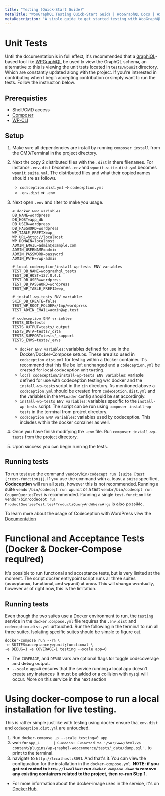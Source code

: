 ```yaml
---
title: "Testing (Quick-Start Guide)"
metaTitle: "WooGraphQL Testing Quick-Start Guide | WooGraphQL Docs | AxisTaylor"
metaDescription: "A simple guide to get started testing with WooGraphQL."
---
```


# Unit Tests 
Until the documentation is in full effect, it's recommended that a [GraphiQL](https://github.com/graphql/graphiql)-based tool like [WPGraphiQL](https://github.com/wp-graphql/wp-graphiql) be used to view the GraphQL schema, an alternative to this is viewing the unit tests located in `tests/wpunit` directory. Which are constantly updated along with the project. If you're interested in contributing when I begin accepting contribution or simply want to run the tests. Follow the instruction below.

## Prerequisties
- Shell/CMD access
- [Composer](https://getcomposer.org/)
- [WP-CLI](https://wp-cli.org/)

## Setup
1. Make sure all dependencies are install by running `composer install` from the CMD/Terminal in the project directory.
2. Next the copy 2 distributed files with the `.dist` in there filenames. For instance `.env.dist` becomes `.env` and `wpunit.suite.dist.yml` becomes `wpunit.suite.yml`. The distributed files and what their copied names should are as follows.
    - `codeception.dist.yml` => `codeception.yml`
    - `.env.dist` => `.env`
3. Next open `.env` and alter to make you usage.
	```
	# docker ENV variables
	DB_NAME=wordpress
	DB_HOST=app_db
	DB_USER=wordpress
	DB_PASSWORD=wordpress
	WP_TABLE_PREFIX=wp_
	WP_URL=http://localhost
	WP_DOMAIN=localhost
	ADMIN_EMAIL=admin@example.com
	ADMIN_USERNAME=admin
	ADMIN_PASSWORD=password
	ADMIN_PATH=/wp-admin

	# local codeception/install-wp-tests ENV variables
	TEST_DB_NAME=woographql_tests
	TEST_DB_HOST=127.0.0.1
	TEST_DB_USER=wordpress
	TEST_DB_PASSWORD=wordpress
	TEST_WP_TABLE_PREFIX=wp_

	# install-wp-tests ENV variables
	SKIP_DB_CREATE=false
	TEST_WP_ROOT_FOLDER=/tmp/wordpress
	TEST_ADMIN_EMAIL=admin@wp.test

	# codeception ENV variables
	TESTS_DIR=tests
	TESTS_OUTPUT=tests/_output
	TESTS_DATA=tests/_data
	TESTS_SUPPORT=tests/_support
	TESTS_ENVS=tests/_envs
	```
	- `docker ENV variables`: variables defined for use in the Docker/Docker-Compose setups. These are also used in `codeception.dist.yml` for testing within a Docker container. It's recommend that this file be left unchanged and a `codeception.yml` be created for local codeception unit testing.
	- `local codeception/install-wp-tests ENV variables`: variable defined for use with codeception testing w/o docker and the `install-wp-tests` script in the `bin` directory. As mentioned above a `codeception.yml` should be created from `codeception.dist.yml` and the variables in the `WPLoader` config should be set accordingly.
	- `install-wp-tests ENV variables`: variables specific to the `install-wp-tests` script. The script can be run using `composer install-wp-tests` in the terminal from project directory.
	- `codeception ENV variables`: variables used by codeception. This includes within the docker container as well.

4. Once you have finish modifying the `.env` file. Run `composer install-wp-tests` from the project directory.
5. Upon success you can begin running the tests.

## Running tests
To run test use the command `vendor/bin/codecept run [suite [test [:test-function]]]`.
If you use the command with at least a `suite` specified, **Codeception** will run all tests, however this is not recommended. Running a suite `vendor/bin/codecept run wpunit` or a test `vendor/bin/codecept run CouponQueriesTest` is recommended. Running a single `test-function` like `vendor/bin/codecept run ProductQueriesTest:testProductsQueryAndWhereArgs` is also possible.

To learn more about the usage of Codeception with WordPress view the [Documentation](https://codeception.com/for/wordpress)  

# Functional and Acceptance Tests (Docker & Docker-Compose required)
It's possible to run functional and acceptance tests, but is very limited at the moment. The script docker entrypoint script runs all three suites (acceptance, functional, and wpunit) at once. This will change eventually, however as of right now, this is the limitation.

## Running tests
Even though the two suites use a Docker environment to run, the `testing` service in the `docker.compose.yml` file requires the `.env.dist` and `codeception.dist.yml` untouched.
Run the following in the terminal to run all three suites. Isolating specific suites should be simple to figure out.
```
docker-compose run --rm \
-e SUITES=acceptance;wpunit;functional \
-e DEBUG=1 -e COVERAGE=1 testing --scale app=0
```
- The `COVERAGE`, and `DEBUG` vars are optional flags for toggle codecoverage and debug output.
- `--scale app=0` ensures that the service running a local app doesn't create any instances. It must be added or a collision with `mysql` will occur. More on this service in the next section

# Using docker-compose to run a local installation for live testing.
This is rather simple just like with testing using docker ensure that `env.dist` and `codeception.dist.yml` are untouched.
1. Run `docker-compose up --scale testing=0 app`
2. wait for `app_1      | Success: Exported to '/var/www/html/wp-content/plugins/wp-graphql-woocommerce/tests/_data/dump.sql'.` to print to the terminal.
3. navigate to `http://localhost:8091`. And that's it.
You can view the configuration for the installation in the `docker-compose.yml`.
**NOTE: if you get redirected to `http://localhost` run `docker-compose down` to remove any existing containers related to the project, then re-run Step 1.**
- For more information about the docker-image uses in the service, it's on [Docker Hub](https://hub.docker.com/r/kidunot89/woographql-app). 